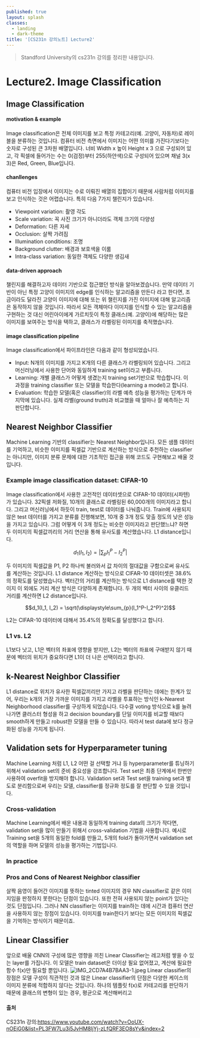 ```yaml
---
published: true
layout: splash
classes:
  - landing
  - dark-theme
title: '[CS231n 강의노트] Lecture2'
---
```


> Standford University의 cs231n 강의를 정리한 내용입니다.
# Lecture2. Image Classification
## Image Classification
#### motivation & example
Image classification은 전체 이미지를 보고 특정 카테고리(예. 고양이, 자동차)로 레이블을 분류하는 것입니다. 컴퓨터 비전 측면에서 이미지는 어떤 의미를 가진다기보다는 숫자로 구성된 큰 3차원 배열입니다. 너비 Width x 높이 Height x 3 으로 구성되어 있고, 각 픽셀에 들어가는 수는 0(검정)부터 255(하얀색)으로 구성되어 있으며 채널 3(x 3)은 Red, Green, Blue입니다.
#### chanllenges
컴퓨터 비전 입장에서 이미지는 수로 이뤄진 배열의 집합이기 때문에 사람처럼 이미지를 보고 인식하는 것은 어렵습니다. 특히 다음 7가지 챌린지가 있습니다.
- Viewpoint variation: 촬영 각도
- Scale variation: 꼭 사진 크기가 아니더라도 객체 크기의 다양성
- Deformation: 다른 자세
- Occlusion: 살짝 가려짐
- Illumination conditions: 조명
- Background clutter: 배경과 보호색을 이룸
- Intra-class variation: 동일한 객체도 다양한 생김새

#### data-driven approach
챌린지를 해결하고자 데이터 기반으로 접근했던 방식을 알아보겠습니다. 만약 데이터 기반이 아닌 특정 고양이 이미지의 edge를 인식하는 알고리즘을 만든다 라고 한다면, 조금이라도 달라진 고양이 이미지에 대해 또는 위 챌린지를 가진 이미지에 대해 알고리즘은 동작하지 않을 것입니다. 따라서 모든 객체마다 이미지를 인식할 수 있는 알고리즘을 구현하는 것 대신 어린아이에게 가르치듯이 특정 클래스(예. 고양이)에 해당하는 많은 이미지를 보여주는 방식을 택하고, 클래스가 라벨링된 이미지를 축적했습니다. 
#### image classification pipeline
Image classification에서 파이프라인은 다음과 같이 형성되었습니다. 
- Input: N개의 이미지를 가지고 K개의 다른 클래스가 라벨링되어 있습니다. 그리고 머신러닝에서 사용한 단어와 동일하게 training set이라고 부릅니다.
- Learning: 개별 클래스가 어떻게 생겼는지 training set기반으로 학습합니다. 이 과정을 training classifier 또는 모델을 학습한다(learning a model)고 합니다.
- Evaluation: 학습한 모델(혹은 classifier)의 라벨 예측 성능을 평가하는 단계가 마지막에 있습니다. 실제 라벨(ground truth)과 비교했을 때 얼마나 잘 예측하는 지 판단합니다.

## Nearest Neighbor Classifier
Machine Learning 기반의 classifier는 Nearest Neighbor입니다. 모든 샘플 데이터를 기억하고, 비슷한 이미지를 픽셀값 기반으로 계산하는 방식으로 추천하는 classifier는 아니지만, 이미지 분류 문제에 대한 기초적인 접근을 위해 코드도 구현해보고 배울 것입니다.
### Example image classification dataset: CIFAR-10
Image classification에서 사용한 고전적인 데이터셋으로 CIFAR-10 데이터(시파텐)가 있습니다. 32픽셀 저화질, 10개의 클래스로 라벨링된 60,000개의 이미지라고 합니다. 그리고 머신러닝에서 하듯이 train, test로 데이터를 나눠줍니다. Train에 사용되지 않은 test 데이터를 가지고 분류를 진행해보면, 10개 중 3개 정도 맞출 정도의 낮은 성능을 가지고 있습니다. 그럼 어떻게 이 3개 정도는 비슷한 이미지라고 판단했느냐? 하면 두 이미지의 픽셀값끼리의 거리 연산을 통해 유사도를 계산했습니다. L1 distance입니다.

$$ d_1(I_1, I_2) = \left\lvert\displaystyle\sum_{p}I_1^P-I_2^P\right\rvert$$


두 이미지의 픽셀값을 P1, P2 하나씩 불러와서 값 차이의 절대값을 구함으로써 유사도를 계산하는 것입니다. L1 distance 계산하는 방식으로 CIFAR-10 데이터셋은 38.6% 의 정확도를 달성했습니다. 벡터간의 거리를 계산하는 방식으로 L1 distance를 택한 것이지 이 외에도 거리 계산 방식은 다양하게 존재합니다. 두 개의 벡터 사이의 유클리드 거리를 계산하면 L2 distance입니다.

$$d_1(I_1, I_2) = \sqrt(\displaystyle\sum_{p}(I_1^P-I_2^P)^2)$$

L2는 CIFAR-10 데이터에 대해서 35.4%의 정확도를 달성했다고 합니다. 


### L1 vs. L2
L1보다 낫고, L1은 벡터의 좌표에 영향을 받지만, L2는 벡터의 좌표에 구애받지 않기 때문에 벡터의 위치가 중요하다면 L1이 더 나은 선택이라고 합니다. 


## k-Nearest Neighbor Classifier
L1 distance로 위치가 유사한 픽셀값끼리만 가지고 라벨을 판단하는 데에는 한계가 있어, 우리는 k개의 가장 가까운 이미지를 가지고 라벨을 투표하는 방식인 k-Nearest Neighborhood classifier를 구상하게 되었습니다. 다수결 voting 방식으로 k를 늘려나가면 클러스터 형성을 하고 decision boundary를 단일 이미지를 비교할 때보다 smooth하게 만들고 robust한 모델을 만들 수 있습니다. 따라서 test data에 보다 정규화된 성능을 가지게 됩니다.


## Validation sets for Hyperparameter tuning
Machine Learning 처럼 L1, L2 어떤 걸 선택할 거냐 등 hyperparameter를 튜닝하기 위해서 validation set의 준비 중요성을 강조합니다. Test set은 최종 단계에서 한번만 사용하여 overfit을 방지해야 합니다. Validation set과 Test set을 training set과 별도로 분리함으로써 우리는 모델, classifier를 정규화 정도를 잘 판단할 수 있을 것입니다.
### Cross-validation
Machine Learning에서 배운 내용과 동일하게 training data의 크기가 작다면, validation set을 많이 만들기 위해서 cross-validation 기법을 사용합니다. 예시로 Training set을 5개의 동일한 fold를 만들고, 5개의 fold가 돌아가면서 validation set의 역할을 하며 모델의 성능을 평가하는 기법입니다. 
### In practice
### Pros and Cons of Nearest Neighbor classifier
살짝 음영이 들어간 이미지를 뜻하는 tinted 이미지의 경우 NN classifier로 같은 이미지임을 판정하지 못한다는 단점이 있습니다. 또한 전혀 사용되지 않는 point가 있다는 것도 단점입니다. 
그러나 NN classifier는 이미지를 train하는 데에 시간과 컴퓨터 연산을 사용하지 않는 장점이 있습니다. 이미지를 train한다기 보다는 모든 이미지의 픽셀값을 기억하는 방식이기 때문이죠. 

## Linear Classifier
앞으로 배울 CNN의 구성에 많은 영향을 끼친 Linear Classifier는 레고처럼 쌓을 수 있는 layer를 가집니다. 이 모델은 train dataset은 더이상 필요 없어졌고, 계산에 필요한 함수 f(x)만 필요할 뿐입니다. 
![IMG_2CD7A4B7BAA3-1.jpeg]({{site.baseurl}}/_posts/IMG_2CD7A4B7BAA3-1.jpeg)
Linear classifier의 장점은 모델 구성이 직관적인 것과 많은 
Linear classifier의 단점은 다양한 케이스의 이미지 분류에 적합하지 않다는 것입니다. 하나의 템플릿 f(x)로 카테고리를 판단하기 때문에 클래스의 변형이 있는 경우, 평균으로 계산해버리고


#### 출처
CS231n 강의:https://www.youtube.com/watch?v=OoUX-nOEjG0&list=PL3FW7Lu3i5JvHM8ljYj-zLfQRF3EO8sYv&index=2
